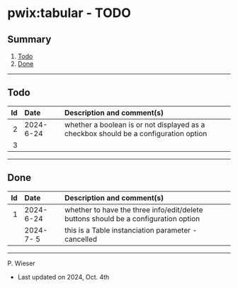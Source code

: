# pwix:tabular - TODO

## Summary

1. [Todo](#todo)
2. [Done](#done)

---
## Todo

|   Id | Date       | Description and comment(s) |
| ---: | :---       | :---                       |
|    2 | 2024- 6-24 | whether a boolean is or not displayed as a checkbox should be a configuration option |
|    3 |  |  |

---
## Done

|   Id | Date       | Description and comment(s) |
| ---: | :---       | :---                       |
|    1 | 2024- 6-24 | whether to have the three info/edit/delete buttons should be a configuration option |
|      | 2024- 7- 5 | this is a Table instanciation parameter - cancelled |

---
P. Wieser
- Last updated on 2024, Oct. 4th
